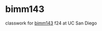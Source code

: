 # bimm143
classwork for [bimm143](https://bioboot.github.io/bimm143_F24/midterm/) f24 at UC San Diego
